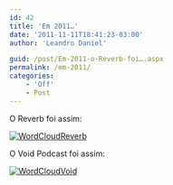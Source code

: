 ```yaml
---
id: 42
title: 'Em 2011…'
date: '2011-11-11T18:41:23-03:00'
author: 'Leandro Daniel'

guid: /post/Em-2011-o-Reverb-foi….aspx
permalink: /em-2011/
categories:
    - 'Off'
    - Post
---
```


O Reverb foi assim:

[![WordCloudReverb](http://leandrodaniel.com/pics/WordCloudReverb_thumb_2.png "WordCloudReverb")](http://leandrodaniel.com/pics/WordCloudReverb_2.png)

O Void Podcast foi assim:

[![WordCloudVoid](http://leandrodaniel.com/pics/WordCloudVoid_thumb.png "WordCloudVoid")](http://leandrodaniel.com/pics/WordCloudVoid.png)